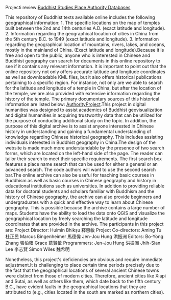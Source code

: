 Projecti review:[Buddhist Studies Place Authority Databases](https://authority.dila.edu.tw/place/) 

This repository of Buddhist texts available online includes the following geographical information: 1. The specific locations on the map of temples built between the 2nd and 14th centuries A.D. (exact latitude and longitude). 2. Information regarding the geographical location of cities in China from the 5th century B.C. to 1949 (exact latitude and longitude). 3. Information regarding the geographical location of mountains, rivers, lakes, and oceans, mostly in the mainland of China. (Exact latitude and longitude).Because it is free and open to the public, anyone who is interested in Chinese and Buddhist geography can search for documents in this online repository to see if it contains any relevant information. It is important to point out that the online repository not only offers accurate latitude and longitude coordinates as well as downloadable KML files, but it also offers historical publications pertaining to a specific region. For instance, not only are we able to search for the latitude and longitude of a temple in China, but after the location of the temple, we are also provided with extensive information regarding the history of the temple. The primary documentary sources of this historical information are listed below: [AuthorityProject](https://authority.dila.edu.tw/AuthorityAbrr.php).This project in digital humanities was designed to assist academics of Buddhist geovisualization and digital humanities in acquiring trustworthy data that can be utilized for the purpose of conducting additional study on the topic. In addition, the purpose of this digital archive is to assist anyone interested in Chinese history in understanding and gaining a fundamental understanding of knowledge regarding Chinese historical geography. This includes assisting individuals interested in Buddhist geography in China.The design of the website is made much more understandable by the presence of two search forms, which are located on the left-hand side of the page. The reader can tailor their search to meet their specific requirements. The first search box features a place name search that can be used for either a general or an advanced search. The code authors will want to use the second search bar.The online archive can also be useful for teaching basic courses in Buddhism as well as basic courses in Chinese geography and history in educational institutions such as universities. In addition to providing reliable data for doctoral students and scholars familiar with Buddhism and the history of Chinese geography, the archive can also provide beginners and undergraduates with a quick and effective way to learn about Chinese geography. This is possible because the archive contains a large number of maps. Students have the ability to load the data onto QGIS and visualize the geographical location by freely searching the latitude and longitude coordinates that are provided in the archive.
The participants in this project are:
Project Director:
Huimin Bhikṣu 釋惠敏
Project Co-directors:
Aming Tu 杜正民
Marcus Bingenheimer 馬德偉
Jen-Jou Hung 洪振洲
Editors:
Bo-Yong Zhang 張伯雍
Grace 葛賢敏
Programmers:
Jen-Jou Hung 洪振洲
Jhih-Sian Lee 李志賢
Simon Wiles 魏希明

Nonetheless, this project's deficiencies are obvious and require immediate adjustment.It is challenging to place certain time periods precisely due to the fact that the geographical locations of several ancient Chinese towns were distinct from those of modern cities. Therefore, ancient cities like Xiapi and Sutai, as well as others like them, which date back to the fifth century B.C., have evident faults in the geographical locations that they are attributed to (e.g., cities located in the south are marked as northern cities).
